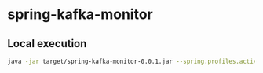 # spring-kafka-monitor

## Local execution

```bash
java -jar target/spring-kafka-monitor-0.0.1.jar --spring.profiles.active=local
```
